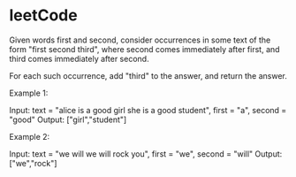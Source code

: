 # leetCode
Given words first and second, consider occurrences in some text of the form "first second third", where second comes immediately after first, and third comes immediately after second.

For each such occurrence, add "third" to the answer, and return the answer.

 

Example 1:

Input: text = "alice is a good girl she is a good student", first = "a", second = "good"
Output: ["girl","student"]

Example 2:

Input: text = "we will we will rock you", first = "we", second = "will"
Output: ["we","rock"]
